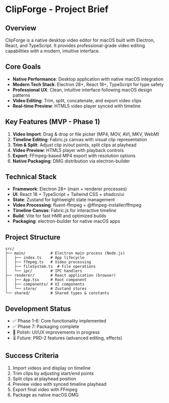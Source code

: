 # ClipForge - Project Brief

## Overview
ClipForge is a native desktop video editor for macOS built with Electron, React, and TypeScript. It provides professional-grade video editing capabilities with a modern, intuitive interface.

## Core Goals
- **Native Performance**: Desktop application with native macOS integration
- **Modern Tech Stack**: Electron 28+, React 18+, TypeScript for type safety
- **Professional UX**: Clean, intuitive interface following macOS design patterns
- **Video Editing**: Trim, split, concatenate, and export video clips
- **Real-time Preview**: HTML5 video player synced with timeline

## Key Features (MVP - Phase 1)
1. **Video Import**: Drag & drop or file picker (MP4, MOV, AVI, MKV, WebM)
2. **Timeline Editing**: Fabric.js canvas with visual clip representation
3. **Trim & Split**: Adjust clip in/out points, split clips at playhead
4. **Video Preview**: HTML5 player with playback controls
5. **Export**: FFmpeg-based MP4 export with resolution options
6. **Native Packaging**: DMG distribution via electron-builder

## Technical Stack
- **Framework**: Electron 28+ (main + renderer processes)
- **UI**: React 18 + TypeScript + Tailwind CSS + shadcn/ui
- **State**: Zustand for lightweight state management
- **Video Processing**: fluent-ffmpeg + @ffmpeg-installer/ffmpeg
- **Timeline Canvas**: Fabric.js for interactive timeline
- **Build**: Vite for fast HMR and optimized builds
- **Packaging**: electron-builder for native macOS apps

## Project Structure
```
src/
├── main/           # Electron main process (Node.js)
│   ├── index.ts    # App lifecycle
│   ├── ffmpeg.ts   # Video processing
│   ├── fileSystem.ts  # File operations
│   └── ipc/        # IPC handlers
├── renderer/       # React application (browser)
│   ├── App.tsx     # Root component
│   ├── components/ # UI components
│   └── store/      # Zustand stores
└── shared/         # Shared types & constants
```

## Development Status
- ✅ Phase 1-6: Core functionality implemented
- ✅ Phase 7: Packaging complete
- 🔄 Polish: UI/UX improvements in progress
- ⏳ Future: PRD-2 features (advanced editing, effects)

## Success Criteria
1. Import videos and display on timeline
2. Trim clips by adjusting start/end points
3. Split clips at playhead position
4. Preview video with synced timeline playhead
5. Export final video with FFmpeg
6. Package as native macOS DMG

